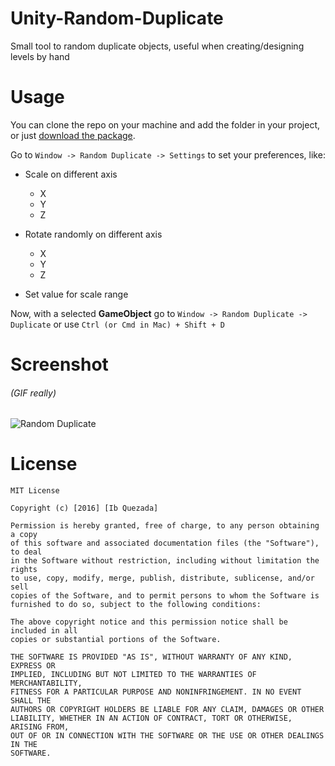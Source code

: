 # Unity-Random-Duplicate
Small tool to random duplicate objects, useful when creating/designing levels by hand

# Usage
You can clone the repo on your machine and add the folder in your project, or just [download
the package](https://github.com/ibito/Unity-Random-Duplicate/raw/master/RandomDuplicate.unitypackage).

Go to `Window -> Random Duplicate -> Settings` to set your preferences, like:
- Scale on different axis
  - X
  - Y
  - Z

- Rotate randomly on different axis
  - X
  - Y
  - Z

- Set value for scale range

Now, with a selected **GameObject** go to `Window -> Random Duplicate -> Duplicate` or use `Ctrl (or Cmd in Mac) + Shift + D`

# Screenshot
###### _(GIF really)_
![Random Duplicate](https://raw.githubusercontent.com/ibito/Unity-Random-Duplicate/master/rd.gif)

# License

```
MIT License

Copyright (c) [2016] [Ib Quezada]

Permission is hereby granted, free of charge, to any person obtaining a copy
of this software and associated documentation files (the "Software"), to deal
in the Software without restriction, including without limitation the rights
to use, copy, modify, merge, publish, distribute, sublicense, and/or sell
copies of the Software, and to permit persons to whom the Software is
furnished to do so, subject to the following conditions:

The above copyright notice and this permission notice shall be included in all
copies or substantial portions of the Software.

THE SOFTWARE IS PROVIDED "AS IS", WITHOUT WARRANTY OF ANY KIND, EXPRESS OR
IMPLIED, INCLUDING BUT NOT LIMITED TO THE WARRANTIES OF MERCHANTABILITY,
FITNESS FOR A PARTICULAR PURPOSE AND NONINFRINGEMENT. IN NO EVENT SHALL THE
AUTHORS OR COPYRIGHT HOLDERS BE LIABLE FOR ANY CLAIM, DAMAGES OR OTHER
LIABILITY, WHETHER IN AN ACTION OF CONTRACT, TORT OR OTHERWISE, ARISING FROM,
OUT OF OR IN CONNECTION WITH THE SOFTWARE OR THE USE OR OTHER DEALINGS IN THE
SOFTWARE.
```
